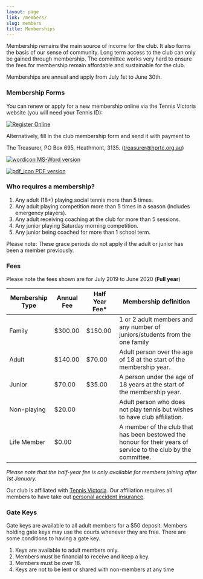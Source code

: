 ```yaml
---
layout: page
link: /members/
slug: members
title: Memberships
---
```


Membership remains the main source of income for the club.  It also forms the basis of our sense of community.  Long term access to the club can only be gained through membership.  The committee works very hard to ensure the fees for membership remain affordable and sustainable for the club.

Memberships are annual and apply from July 1st to June 30th.

### Membership Forms

You can renew or apply for a new membership online via the Tennis Victoria website (you will need your Tennis ID):

[![Register Online](/media/Register.png)](https://my.tennis.com.au/OnlineMembership/663031)

Alternatively, fill in the club membership form and send it with payment to 

The Treasurer, PO Box 695, Heathmont, 3135. (treasurer@hprtc.org.au)

[![wordicon](/media/wordicon.png) MS-Word version](https://drive.google.com/file/d/1ofi8rTnFlxGxiDII64IfxZamjySx_cS3/view?usp=sharing)

[![pdf_icon](/media/pdf_icon.png) PDF version](https://drive.google.com/file/d/1RSQAlz1lMoT8DsZB4m_LLYqve1sg4o5B/view?usp=sharing)

### Who requires a membership?

  1. Any adult (18+) playing social tennis more than 5 times.
  2. Any adult playing competition more than 5 times in a season (includes emergency players).
  3. Any adult receiving coaching at the club for more than 5 sessions.
  4. Any junior playing Saturday morning competition.
  5. Any junior being coached for more than 1 school term.

Please note: These grace periods do not apply if the adult or junior has been a member previously.

###  Fees

Please note the fees shown are for July 2019 to June 2020 (**Full year**)

| Membership Type | Annual Fee | Half Year Fee* | Membership definition                                                                                           |
|----------------|-----------|---------------|-----------------------------------------------------------------------------------------------------------------|
| Family         | $300.00   | $150.00       | 1 or 2 adult members and any number of juniors/students from the one family                                     |
| Adult          | $140.00   | $70.00        | Adult person over the age of 18 at the start of the membership year.                                            |
| Junior         | $70.00    | $35.00        | A person under the age of 18 years at the start of the membership year.                                         |
| Non-playing    |  $20.00   |         | Adult person who does not play tennis but wishes to have club affiliation.                                      |
| Life Member    | $0.00     |          | A member of the club that has been bestowed the honour for their years of service to the club by the committee. |


_Please note that the half-year fee is only available for members joining after 1st January._

Our club is affiliated with [Tennis Victoria](http://www.tennis.com.au/vic/). Our affiliation requires all members to have take out [personal accident insurance](http://www.tennis.com.au/vic/clubs/affiliation/insurance).

### Gate Keys

Gate keys are available to all adult members for a $50 deposit. Members holding gate keys may use the courts whenever they are free. There are some conditions to having a gate key.
	
  1. Keys are available to adult members only.
  2. Members must be financial to receive and keep a key.
  3. Members must be over 18.
  4. Keys are not to be lent or shared with non-members at any time

